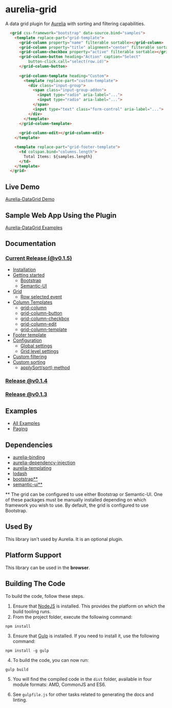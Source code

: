 # aurelia-grid
A data grid plugin for <a href="http://aurelia.io/" target="_blank">Aurelia</a> with sorting and filtering capabilities.

```html
  <grid css-framework="bootstrap" data-source.bind="samples">
    <template replace-part="grid-template">
      <grid-column property="name" filterable sortable></grid-column>
      <grid-column property="title" alignment="center" filterable sortable></grid-column>
      <grid-column-checkbox property="active" filterable sortable></grid-column-checkbox>
      <grid-column-button heading="Action" caption="Select" 
          button-click.call="select(row.id)">
      </grid-column-button>
      
      <grid-column-template heading="Custom">
        <template replace-part="custom-template">
          <div class="input-group">
            <span class="input-group-addon">
              <input type="radio" aria-label="...">
              <input type="radio" aria-label="...">
            </span>
            <input type="text" class="form-control" aria-label="...">
          </div>
        </template>
      </grid-column-template>
      
      <grid-column-edit></grid-column-edit>
    </template>

    <template replace-part="grid-footer-template">
      <td colspan.bind="columns.length">
        Total Items: ${samples.length}
      </td>
    </template>
  </grid>
```

## Live Demo

<a href="http://donthedev.com/#/aurelia-datagrid-demo/" target="_blank">Aurelia-DataGrid Demo</a>

## Sample Web App Using the Plugin

<a href="https://github.com/donnelljenkins/aurelia-datagrid-examples/" target="_blank">Aurelia-DataGrid Examples</a>

## Documentation

### [Current Release (@v0.1.5)](https://github.com/donnelljenkins/aurelia-datagrid/blob/master/doc/HOWTO.md)
- [Installation](https://github.com/donnelljenkins/aurelia-datagrid/blob/master/doc/HOWTO.md#installation)
- [Getting started](https://github.com/donnelljenkins/aurelia-datagrid/blob/master/doc/HOWTO.md#getting-started)
  - [Bootstrap](https://github.com/donnelljenkins/aurelia-datagrid/blob/master/doc/HOWTO.md#bootstrap)
  - [Semantic-UI](https://github.com/donnelljenkins/aurelia-datagrid/blob/master/doc/HOWTO.md#semantic-ui)
- [Grid](https://github.com/donnelljenkins/aurelia-datagrid/blob/master/doc/HOWTO.md#grid)
  - [Row selected event](https://github.com/donnelljenkins/aurelia-datagrid/blob/master/doc/HOWTO.md#row-selected-event)
- [Column Templates](https://github.com/donnelljenkins/aurelia-datagrid/blob/master/doc/HOWTO.md#column-templates)
  - [grid-column](https://github.com/donnelljenkins/aurelia-datagrid/blob/master/doc/HOWTO.md#grid-column)
  - [grid-column-button](https://github.com/donnelljenkins/aurelia-datagrid/blob/master/doc/HOWTO.md#grid-column-button)
  - [grid-column-checkbox](https://github.com/donnelljenkins/aurelia-datagrid/blob/master/doc/HOWTO.md#grid-column-checkbox)
  - [grid-column-edit](https://github.com/donnelljenkins/aurelia-datagrid/blob/master/doc/HOWTO.md#grid-column-edit)
  - [grid-column-template](https://github.com/donnelljenkins/aurelia-datagrid/blob/master/doc/HOWTO.md#grid-column-template---custom-column-template)
- [Footer template](https://github.com/donnelljenkins/aurelia-datagrid/blob/master/doc/HOWTO.md#footer-template)
- [Configuration](https://github.com/donnelljenkins/aurelia-datagrid/blob/master/doc/HOWTO.md#configuration)
  - [Global settings](https://github.com/donnelljenkins/aurelia-datagrid/blob/master/doc/HOWTO.md#global-settings)
  - [Grid level settings](https://github.com/donnelljenkins/aurelia-datagrid/blob/master/doc/HOWTO.md#grid-level-settings)
- [Custom filtering](https://github.com/donnelljenkins/aurelia-datagrid/blob/master/doc/HOWTO.md#how-to-provide-custom-filtering)
- [Custom sorting](https://github.com/donnelljenkins/aurelia-datagrid/blob/master/doc/HOWTO.md#how-to-provide-custom-sorting)
  - [applySort(sort) method](https://github.com/donnelljenkins/aurelia-datagrid/blob/master/doc/HOWTO.md#applysortsort-method)

### [Release @v0.1.4](https://github.com/donnelljenkins/aurelia-datagrid/blob/master/doc/HOWTO%40v0.1.4.md)
### [Release @v0.1.3](https://github.com/donnelljenkins/aurelia-datagrid/blob/master/doc/HOWTO%40v0.1.3.md)

## Examples
- [All Examples](https://github.com/donnelljenkins/aurelia-datagrid/blob/master/doc/EXAMPLES.md)
- [Paging](https://github.com/donnelljenkins/aurelia-datagrid/blob/master/doc/EXAMPLES.md#paging)

## Dependencies

* [aurelia-binding](https://github.com/aurelia/binding)
* [aurelia-dependency-injection](https://github.com/aurelia/dependency-injection)
* [aurelia-templating](https://github.com/aurelia/templating)
* [lodash](https://lodash.com/)
* [bootstrap**](http://getbootstrap.com/)
* [semantic-ui**](http://semantic-ui.com/)

** The grid can be configured to use either Bootstrap or Semantic-UI.  One of these packages must be manually installed depending on which framework you wish to use.  By default, the grid is configured to use Bootstrap.

## Used By

This library isn't used by Aurelia. It is an optional plugin.

## Platform Support

This library can be used in the **browser**.

## Building The Code

To build the code, follow these steps.

1. Ensure that [NodeJS](http://nodejs.org/) is installed. This provides the platform on which the build tooling runs.
2. From the project folder, execute the following command:

  ```shell
  npm install
  ```
3. Ensure that [Gulp](http://gulpjs.com/) is installed. If you need to install it, use the following command:

  ```shell
  npm install -g gulp
  ```
4. To build the code, you can now run:

  ```shell
  gulp build
  ```
5. You will find the compiled code in the `dist` folder, available in four module formats: AMD, CommonJS and ES6.

6. See `gulpfile.js` for other tasks related to generating the docs and linting.
